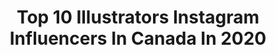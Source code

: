 ---
title: Top 10 Illustrators Instagram Influencers In Canada In 2020
description: >-
  Find top illustrators Instagram influencers in Canada in 2020. Most popular hashtags: #procreate #illustration #drawing #art.
platform: Instagram
profiles:
  - username: "tess.laf"
    fullname: >-
      Tess
    location: "Canada"
    followers: 50021
    engagement: 876
    commentsToLikes: 0.017237
    avatar: "https://scontent-lhr8-1.cdninstagram.com/v/t51.2885-19/s320x320/46117280_307022783283762_994927387412004864_n.jpg?_nc_ht=scontent-lhr8-1.cdninstagram.com&_nc_ohc=rgWGMcyKAmcAX9MMpKm&oh=8272f6f7470e76e627ba83b2714c0462&oe=5EBB26DB"
    verified: false
    hashtags: "#fashionillustrators, #dollypartonchallenge, #digitaldraws, #portraitdraws"
  - username: "ink.dust"
    fullname: >-
      𝓈𝓉𝑒𝓅𝒽
    location: "Canada"
    followers: 26477
    engagement: 283
    commentsToLikes: 0.008219
    avatar: "https://scontent-lhr8-1.cdninstagram.com/v/t51.2885-19/s320x320/53241121_620535218389232_3383241362211078144_n.jpg?_nc_ht=scontent-lhr8-1.cdninstagram.com&_nc_ohc=UB-VPT3-4E4AX_9HYT8&oh=f2fb448d34507b430db70e4266e2951a&oe=5EBBC103"
    verified: false
    hashtags: "#botanicaldrawing, #forearmtattoo, #art, #spring"
  - username: "allabouteve6000"
    fullname: >-
      Eve 6000
    location: "Canada"
    followers: 5298
    engagement: 553
    commentsToLikes: 0.052405
    avatar: "https://scontent-ams4-1.cdninstagram.com/v/t51.2885-19/s320x320/82450150_120978329233954_5832431353060130816_n.jpg?_nc_ht=scontent-ams4-1.cdninstagram.com&_nc_ohc=jpnHfLtJhwgAX9euWpb&oh=4750a383fff5f6f6f7321322265dd186&oe=5EB9C6FF"
    verified: false
    hashtags: "#whoisshe, #canadacontinental, #kissmyfatass"
  - username: "laurakottlowski"
    fullname: >-
      Creative Director | Mtn Skater
    location: "Canada"
    followers: 6111
    engagement: 2406
    commentsToLikes: 0.032243
    avatar: "https://scontent-lhr8-1.cdninstagram.com/v/t51.2885-19/s320x320/1663206_803876109746271_1116924858_a.jpg?_nc_ht=scontent-lhr8-1.cdninstagram.com&_nc_ohc=_GN8pQA6tkoAX_lo3BF&oh=dadca0ba862334bded492e4ec4740b8f&oe=5EBB59ED"
    verified: false
    hashtags: "#sheisnotlost, #forceofnature, #discoverearth, #artofvisuals"
  - username: "lauracatrinella"
    fullname: >-
      Laura Catrinella †
    location: "Canada"
    followers: 105275
    engagement: 710
    commentsToLikes: 0.014920
    avatar: "https://scontent-ams4-1.cdninstagram.com/v/t51.2885-19/s320x320/79633499_701888353637601_2904446839073800192_n.jpg?_nc_ht=scontent-ams4-1.cdninstagram.com&_nc_ohc=Xf8VdV_hYo8AX9T28SB&oh=decabd5ee1190344b4d4cf206eae3ffa&oe=5EBC4BCC"
    verified: false
    hashtags: "#characterdesign, #drawing, #procreate, #illustratorsoninstagram"
  - username: "amiefarrellart"
    fullname: >-
      Amie Farrell
    location: "Canada"
    followers: 3675
    engagement: 2611
    commentsToLikes: 0.049860
    avatar: "https://scontent-ssn1-1.cdninstagram.com/v/t51.2885-19/s320x320/75244384_577342133040237_4137962661960744960_n.jpg?_nc_ht=scontent-ssn1-1.cdninstagram.com&_nc_ohc=jcjz2q_lON8AX8py0G-&oh=bbc31ca6e202f7379dccf309961d480a&oe=5E9BFAFD"
    verified: false
    hashtags: "#sixfanartchallenge, #drawing, #stevenuniversefanart, #willdeletelater"
  - username: "yaboymegan"
    fullname: >-
      m e g u
    location: "Canada"
    followers: 20999
    engagement: 1462
    commentsToLikes: 0.018828
    avatar: "https://scontent-ams4-1.cdninstagram.com/v/t51.2885-19/s320x320/46304712_675412659519056_5916903880779628544_n.jpg?_nc_ht=scontent-ams4-1.cdninstagram.com&_nc_ohc=jjeAbgYwg_EAX8FInWd&oh=351c0c89225fac4edde35d0fc379fc49&oe=5EB81B89"
    verified: false
    hashtags: "#devilmaycrycosplay, #devilmaycry4, #asheubert, #asheubertcosplay"
  - username: "_skalsi"
    fullname: >-
      
    location: "Canada"
    followers: 2664
    engagement: 1877
    commentsToLikes: 0.071709
    avatar: "https://scontent-ams4-1.cdninstagram.com/v/t51.2885-19/s320x320/89285345_202266344460523_6523113762713501696_n.jpg?_nc_ht=scontent-ams4-1.cdninstagram.com&_nc_ohc=PYgnauvhsMkAX8Nqsvc&oh=d6477567b49b76d7a06798cd9f0deaab&oe=5EBC184A"
    verified: false
    hashtags: "#artistsoninstagram, #nikeshoes, #torontoart, #screenprint"
  - username: "chanteii_"
    fullname: >-
      🌷 Butter the cat 🌷
    location: "Canada"
    followers: 60632
    engagement: 880
    commentsToLikes: 0.008723
    avatar: "https://scontent-lht6-1.cdninstagram.com/v/t51.2885-19/s320x320/84732851_547164769233091_1895632525313703936_n.jpg?_nc_ht=scontent-lht6-1.cdninstagram.com&_nc_ohc=0Kww9rMeRnUAX-i9XUZ&oh=51600d13ba8d0d8785a7073582bdfe05&oe=5EB8E827"
    verified: false
    hashtags: "#comics, #lapelpin, #froggy, #coffee"
  - username: "tfiddlerart"
    fullname: >-
      Taran Fiddler
    location: "Canada"
    followers: 67275
    engagement: 830
    commentsToLikes: 0.004600
    avatar: "https://scontent-lhr8-1.cdninstagram.com/v/t51.2885-19/s320x320/47582956_205154833773213_8524859347770015744_n.jpg?_nc_ht=scontent-lhr8-1.cdninstagram.com&_nc_ohc=i6EpXedslFsAX-oB4fZ&oh=2875100c7d2dab80c049e6919cb5f232&oe=5EBBB2F9"
    verified: false
    hashtags: "#crystals, #desert, #character, #ipad"
---